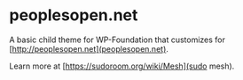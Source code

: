 # peoplesopen.net

A basic child theme for WP-Foundation that customizes for [http://peoplesopen.net](peoplesopen.net).

Learn more at [https://sudoroom.org/wiki/Mesh](sudo mesh).
